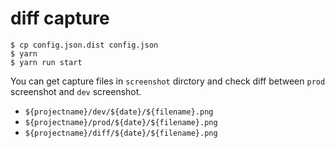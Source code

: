 # diff capture

```
$ cp config.json.dist config.json
$ yarn
$ yarn run start
```

You can get capture files in `screenshot` dirctory and check diff between `prod` screenshot and `dev` screenshot.

* `${projectname}/dev/${date}/${filename}.png`
* `${projectname}/prod/${date}/${filename}.png`
* `${projectname}/diff/${date}/${filename}.png`
